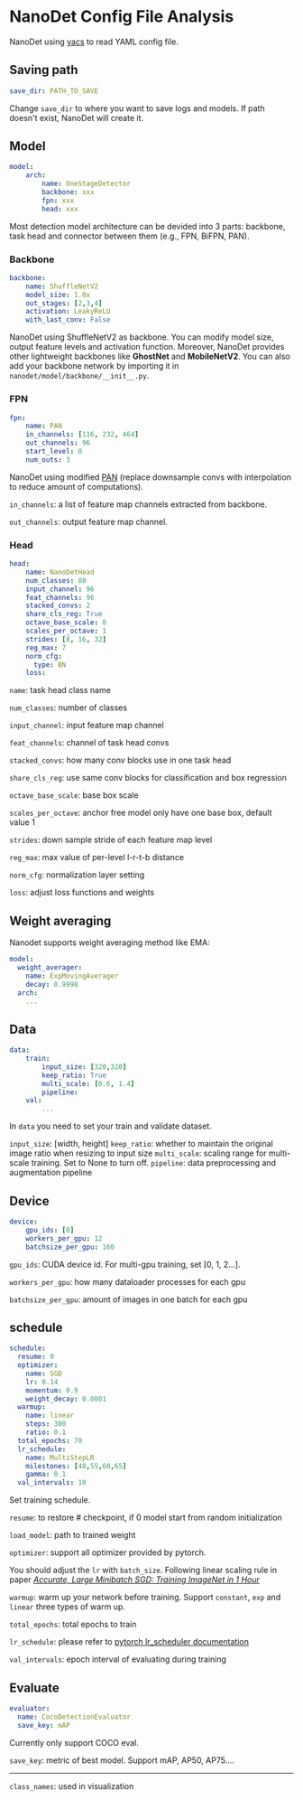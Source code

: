 # NanoDet Config File Analysis

NanoDet using [yacs](https://github.com/rbgirshick/yacs) to read YAML config file.

## Saving path

```yaml
save_dir: PATH_TO_SAVE
```

Change `save_dir` to where you want to save logs and models. If path doesn't exist, NanoDet will create it.

## Model

```yaml
model:
    arch:
        name: OneStageDetector
        backbone: xxx
        fpn: xxx
        head: xxx
```

Most detection model architecture can be devided into 3 parts: backbone, task head and connector between them (e.g., FPN, BiFPN, PAN).

### Backbone

```yaml
backbone:
    name: ShuffleNetV2
    model_size: 1.0x
    out_stages: [2,3,4]
    activation: LeakyReLU
    with_last_conv: False
```

NanoDet using ShuffleNetV2 as backbone. You can modify model size, output feature levels and activation function. Moreover, NanoDet provides other lightweight backbones like **GhostNet** and **MobileNetV2**. You can also add your backbone network by importing it in `nanodet/model/backbone/__init__.py`.

### FPN

```yaml
fpn:
    name: PAN
    in_channels: [116, 232, 464]
    out_channels: 96
    start_level: 0
    num_outs: 3
```

NanoDet using modified [PAN](http://arxiv.org/abs/1803.01534) (replace downsample convs with interpolation to reduce amount of computations).

`in_channels`: a list of feature map channels extracted from backbone.

`out_channels`: output feature map channel.

### Head

```yaml
head:
    name: NanoDetHead
    num_classes: 80
    input_channel: 96
    feat_channels: 96
    stacked_convs: 2
    share_cls_reg: True
    octave_base_scale: 8
    scales_per_octave: 1
    strides: [8, 16, 32]
    reg_max: 7
    norm_cfg:
      type: BN
    loss:
```

`name`: task head class name

`num_classes`: number of classes

`input_channel`: input feature map channel

`feat_channels`: channel of task head convs

`stacked_convs`: how many conv blocks use in one task head

`share_cls_reg`: use same conv blocks for classification and box regression

`octave_base_scale`: base box scale

`scales_per_octave`: anchor free model only have one base box, default value 1

`strides`: down sample stride of each feature map level

`reg_max`: max value of per-level l-r-t-b distance

`norm_cfg`: normalization layer setting

`loss`: adjust loss functions and weights

## Weight averaging

Nanodet supports weight averaging method like EMA:

```yaml
model:
  weight_averager:
    name: ExpMovingAverager
    decay: 0.9998
  arch:
    ...
```

## Data

```yaml
data:
    train:
        input_size: [320,320]
        keep_ratio: True
        multi_scale: [0.6, 1.4]
        pipeline:
    val:
        ...
```

In `data` you need to set your train and validate dataset.

`input_size`: [width, height]
`keep_ratio`: whether to maintain the original image ratio when resizing to input size
`multi_scale`: scaling range for multi-scale training. Set to None to turn off.
`pipeline`: data preprocessing and augmentation pipeline

## Device

```yaml
device:
    gpu_ids: [0]
    workers_per_gpu: 12
    batchsize_per_gpu: 160
```

`gpu_ids`: CUDA device id. For multi-gpu training, set [0, 1, 2...].

`workers_per_gpu`: how many dataloader processes for each gpu

`batchsize_per_gpu`: amount of images in one batch for each gpu

## schedule

```yaml
schedule:
  resume: 0
  optimizer:
    name: SGD
    lr: 0.14
    momentum: 0.9
    weight_decay: 0.0001
  warmup:
    name: linear
    steps: 300
    ratio: 0.1
  total_epochs: 70
  lr_schedule:
    name: MultiStepLR
    milestones: [40,55,60,65]
    gamma: 0.1
  val_intervals: 10
```

Set training schedule.

`resume`: to restore # checkpoint, if 0 model start from random initialization

`load_model`: path to trained weight

`optimizer`: support all optimizer provided by pytorch.

You should adjust the `lr` with `batch_size`. Following linear scaling rule in paper *[Accurate, Large Minibatch SGD: Training ImageNet in 1 Hour](https://research.fb.com/wp-content/uploads/2017/06/imagenet1kin1h5.pdf)*

`warmup`: warm up your network before training. Support `constant`, `exp` and `linear` three types of warm up.

`total_epochs`: total epochs to train

`lr_schedule`: please refer to [pytorch lr_scheduler documentation](https://pytorch.org/docs/stable/optim.html?highlight=lr_scheduler#torch.optim.lr_scheduler)

`val_intervals`: epoch interval of evaluating during training

## Evaluate

```yaml
evaluator:
  name: CocoDetectionEvaluator
  save_key: mAP
```

Currently only support COCO eval.

`save_key`: metric of best model. Support mAP, AP50, AP75....

****

`class_names`: used in visualization
